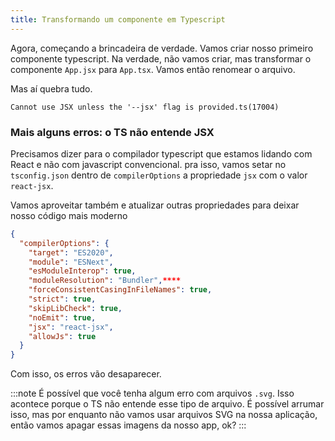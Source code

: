 ```yaml
---
title: Transformando um componente em Typescript
---
```


Agora, começando a brincadeira de verdade. Vamos criar nosso primeiro componente typescript. Na verdade, não vamos criar, mas transformar o componente `App.jsx` para `App.tsx`. Vamos então renomear o arquivo.

Mas aí quebra tudo.

```
Cannot use JSX unless the '--jsx' flag is provided.ts(17004)
```

### Mais alguns erros: o TS não entende JSX

Precisamos dizer para o compilador typescript que estamos lidando com React e não com javascript convencional.
pra isso, vamos setar no `tsconfig.json` dentro de `compilerOptions` a propriedade `jsx` com o valor `react-jsx`.

Vamos aproveitar também e atualizar outras propriedades para deixar nosso código mais moderno

```json ins={3,4,6,11,12}
{
  "compilerOptions": {
    "target": "ES2020",
    "module": "ESNext",
    "esModuleInterop": true,
    "moduleResolution": "Bundler",****
    "forceConsistentCasingInFileNames": true,
    "strict": true,
    "skipLibCheck": true,
    "noEmit": true,
    "jsx": "react-jsx",
    "allowJs": true
  }
}
```

Com isso, os erros vão desaparecer.

:::note
É possível que você tenha algum erro com arquivos `.svg`. Isso acontece porque o TS não entende esse tipo de arquivo. É possível arrumar isso, mas por enquanto não vamos usar arquivos SVG na nossa aplicação, então vamos apagar essas imagens da nosso app, ok?
:::

